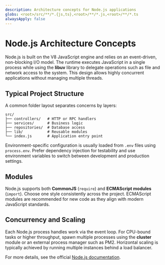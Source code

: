 ```yaml
---
description: Architecture concepts for Node.js applications
globs: <root>/src/**/*.{js,ts},<root>/**/*.js,<root>/**/*.ts
alwaysApply: false
---
```


# Node.js Architecture Concepts

Node.js is built on the V8 JavaScript engine and relies on an event-driven, non-blocking I/O model. The runtime executes JavaScript in a single process while using the **libuv** library to delegate operations such as file and network access to the system. This design allows highly concurrent applications without managing multiple threads.

## Typical Project Structure

A common folder layout separates concerns by layers:

```text
src/
├── controllers/   # HTTP or RPC handlers
├── services/      # Business logic
├── repositories/  # Database access
├── lib/           # Reusable modules
└── index.js       # Application entry point
```

Environment-specific configuration is usually loaded from `.env` files using `process.env`. Prefer dependency injection for testability and use environment variables to switch between development and production settings.

## Modules

Node.js supports both **CommonJS** (`require`) and **ECMAScript modules** (`import`). Choose one style consistently across the project. ECMAScript modules are recommended for new code as they align with modern JavaScript standards.

## Concurrency and Scaling

Each Node.js process handles work via the event loop. For CPU-bound tasks or higher throughput, spawn multiple processes using the **cluster** module or an external process manager such as PM2. Horizontal scaling is typically achieved by running multiple instances behind a load balancer.

For more details, see the official [Node.js documentation](https://nodejs.org/en/docs/).
